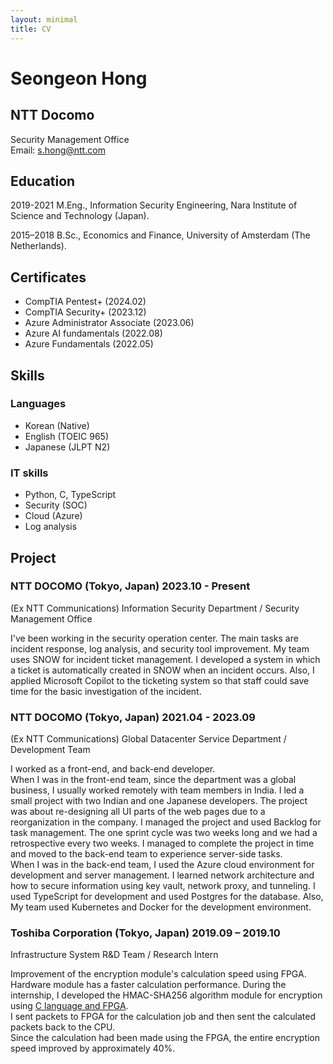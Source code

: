 ```yaml
---
layout: minimal
title: CV
---
```

# Seongeon Hong
## NTT Docomo                        
Security Management Office  
Email: s.hong@ntt.com

## Education
2019-2021 M.Eng., Information Security Engineering, Nara Institute of Science and Technology (Japan).

2015–2018 B.Sc., Economics and Finance, University of Amsterdam (The Netherlands).

## Certificates
- CompTIA Pentest+ (2024.02)
- CompTIA Security+ (2023.12)
- Azure Administrator Associate (2023.06)
- Azure AI fundamentals (2022.08)
- Azure Fundamentals (2022.05)


## Skills
### Languages
- Korean (Native)
- English (TOEIC 965)
- Japanese (JLPT N2)
  
### IT skills
- Python, C, TypeScript
- Security (SOC)
- Cloud (Azure)
- Log analysis


## Project
### NTT DOCOMO (Tokyo, Japan) 2023.10 - Present
(Ex NTT Communications) Information Security Department / Security Management Office

I've been working in the security operation center. The main tasks are incident response, log analysis, and security tool improvement. My team uses SNOW for incident ticket management. I developed a system in which a ticket is automatically created in SNOW when an incident occurs. Also, I applied Microsoft Copilot to the ticketing system so that staff could save time for the basic investigation of the incident.

### NTT DOCOMO (Tokyo, Japan) 2021.04 - 2023.09
(Ex NTT Communications) Global Datacenter Service Department / Development Team

I worked as a front-end, and back-end developer.  
When I was in the front-end team, since the department was a global business, I usually worked remotely with team members in India. I led a small project with two Indian and one Japanese developers. The project was about re-designing all UI parts of the web pages due to a reorganization in the company. I managed the project and used Backlog for task management. The one sprint cycle was two weeks long and we had a retrospective every two weeks. I managed to complete the project in time and moved to the back-end team to experience server-side tasks.  
When I was in the back-end team, I used the Azure cloud environment for development and server management. I learned network architecture and how to secure information using key vault, network proxy, and tunneling. I used TypeScript for development and used Postgres for the database. Also, My team used Kubernetes and Docker for the development environment. 

### Toshiba Corporation (Tokyo, Japan)  2019.09 – 2019.10	
Infrastructure System R&D Team / Research Intern

Improvement of the encryption module's calculation speed using FPGA.  
Hardware module has a faster calculation performance. During the internship, I developed the HMAC-SHA256 algorithm module for encryption using [C language and FPGA](https://github.com/eoniboogie/HMAC).  
I sent packets to FPGA for the calculation job and then sent the calculated packets back to the CPU.   
Since the calculation had been made using the FPGA, the entire encryption speed improved by approximately 40%. 



